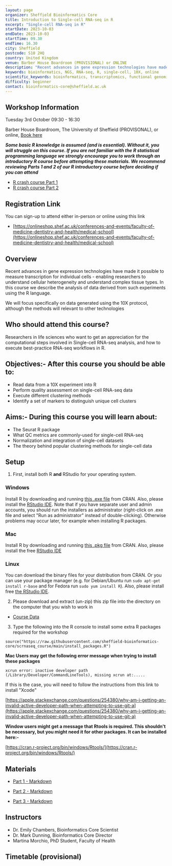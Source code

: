 ```yaml
---
layout: page
organizer: Sheffield Bioinformatics Core
title: Introduction to Single-cell RNA-seq in R
excerpt: "Single-cell RNA-seq in R"
startDate: 2023-10-03
endDate: 2023-10-03
startTime: 09.30
endTime: 16.30
city: Sheffield
postcode: S10 2HQ
country: United Kingdom
venue: Barber House Boardroom (PROVISIONAL) or ONLINE
description: "Recent advances in gene expression technologies have made it possible to measure transcription for individual cells - enabling researchers to understand cellular heterogeneity and understand complex tissue types.  In this course we describe the analysis of data derived from such experiments using the R language"
keywords: bioinformatics, NGS, RNA-seq, R, single-cell, 10X, online
scientific_keywords: bioinformatics, transcriptomics, functional genomics, single-cell, clustering, cell-types
difficulty: beginner
contact: bioinformatics-core@sheffield.ac.uk
---
```


## Workshop Information

Tuesday 3rd October 09:30 - 16:30

Barber House Boardroom, The University of Sheffield (PROVISONAL), or online, [Book here](https://onlineshop.shef.ac.uk/conferences-and-events/faculty-of-medicine-dentistry-and-health/medical-school) 



***Some basic R knowledge is assumed (and is essential). Without it, you will struggle on this course. If you are not familiar with the R statistical programming language we strongly encourage you to work through an introductory R course before attempting these materials. We recommend reviewing Parts 1 and 2 of our R introductory course before deciding if you can attend***

- [R crash course Part 1](https://sbc.shef.ac.uk/r-online/part1.nb.html)
- [R crash course Part 2](https://sbc.shef.ac.uk/r-online/part2.nb.html) 

## Registration Link

You can sign-up to attend either in-person or online using this link

- [https://onlineshop.shef.ac.uk/conferences-and-events/faculty-of-medicine-dentistry-and-health/medical-school](https://onlineshop.shef.ac.uk/conferences-and-events/faculty-of-medicine-dentistry-and-health/medical-school)

## Overview

Recent advances in gene expression technologies have made it possible to measure transcription for individual cells - enabling researchers to understand cellular heterogeneity and understand complex tissue types.  In this course we describe the analysis of data derived from such experiments using the R language. 

We will focus specifically on data generated using the 10X protocol, although the methods will relevant to other technologies


## Who should attend this course?

Researchers in life sciences who want to get an appreciation for the computational steps involved in Single-cell RNA-seq analysis, and how to execute best-practice RNA-seq workflows in R.

## Objectives:- After this course you should be able to:

- Read data from a 10X experiment into R
- Perform quality assessment on single-cell RNA-seq data
- Execute different clustering methods
- Identify a set of markers to distinguish unique cell clusters


## Aims:- During this course you will learn about:

- The Seurat R package
- What QC metrics are commonly-used for single-cell RNA-seq
- Normalization and integration of single-cell datasets
- The theory behind popular clustering methods for single-cell data


## Setup 

1) First, install both R **and** RStudio for your operating system. 

### Windows

Install R by downloading and running [this .exe file](http://cran.r-project.org/bin/windows/base/release.htm) from CRAN. Also, please install the [RStudio IDE](http://www.rstudio.com/ide/download/desktop). Note that if you have separate user and admin accounts, you should run the installers as administrator (right-click on .exe file and select "Run as administrator" instead of double-clicking). Otherwise problems may occur later, for example when installing R packages.

### Mac

Install R by downloading and running [this .pkg file](https://cran.r-project.org/bin/macosx/base/R-4.2.2.pkg) from CRAN. Also, please install the free [RStudio IDE](https://www.rstudio.com/products/rstudio/download/#download) 

### Linux

You can download the binary files for your distribution from CRAN. Or you can use your package manager (e.g. for Debian/Ubuntu run `sudo apt-get install r-base` and for Fedora run `sudo yum install R`). Also, please install free [the RStudio IDE](https://www.rstudio.com/products/rstudio/download/#download). 


  
2) Please download and extract (un-zip) this zip file into the directory on the computer that you wish to work in

- [Course Data](https://drive.google.com/file/d/1Em7pGgweMOCLxZWNgEle5L2p5ynZsdyt/view?usp=sharing)

3) Type the following into the R console to install some extra R packages required for the workshop

```
source("https://raw.githubusercontent.com/sheffield-bioinformatics-core/scrnaseq_course/main/install_packages.R")
```



**Mac Users may get the following error message when trying to install these packages**

```
xcrun error: inactive developer path (/Library/Developer/CommandLineTools), missing xcrun at:.....

```

If this is the case, you will need to follow the instructions from this link to install "Xcode"

[https://apple.stackexchange.com/questions/254380/why-am-i-getting-an-invalid-active-developer-path-when-attempting-to-use-git-a](https://apple.stackexchange.com/questions/254380/why-am-i-getting-an-invalid-active-developer-path-when-attempting-to-use-git-a)

**Window users might get a message that Rtools is required. This shouldn't be necessary, but you might need it for other packages. It can be installed here:-**

[https://cran.r-project.org/bin/windows/Rtools/](https://cran.r-project.org/bin/windows/Rtools/)


## Materials

- [Part 1 - Markdown](https://sbc.shef.ac.uk/scrnaseq_course/session1.Rmd)
<!--- [Part 1 - HTML](session1.nb.html)-->
- [Part 2 - Markdown](https://sbc.shef.ac.uk/scrnaseq_course/session2.Rmd)
<!--- [Part 2 - HTML](session2.nb.html)-->
- [Part 3 - Markdown](https://sbc.shef.ac.uk/scrnaseq_course/session3.Rmd)
<!--- [Part 3 - HTML](session3.nb.html)-->


## Instructors

- Dr. Emily Chambers, Bioinformatics Core Scientist
- Dr. Mark Dunning, Bioinformatics Core Director
- Martina Morchio, PhD Student, Faculty of Health



## Timetable (provisional)




